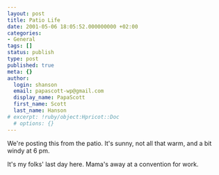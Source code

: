 ```yaml
---
layout: post
title: Patio Life
date: 2001-05-06 18:05:52.000000000 +02:00
categories:
- General
tags: []
status: publish
type: post
published: true
meta: {}
author:
  login: shanson
  email: papascott-wp@gmail.com
  display_name: PapaScott
  first_name: Scott
  last_name: Hanson
# excerpt: !ruby/object:Hpricot::Doc
  # options: {}
---
```

<p>We're posting this from the patio. It's sunny, not all that warm, and a bit windy at 6 pm.</p>
<p>It's my folks' last day here. Mama's away at a convention for work.</p>
